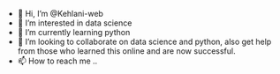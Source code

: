 - 👋 Hi, I’m @Kehlani-web
- 👀 I’m interested in data science
- 🌱 I’m currently learning python
- 💞️ I’m looking to collaborate on data science and python, also get help from those who learned this online and are now successful.
- 📫 How to reach me ..

<!---
Kehlani-web/Kehlani-web is a ✨ special ✨ repository because its `README.md` (this file) appears on your GitHub profile.
You can click the Preview link to take a look at your changes.
--->
